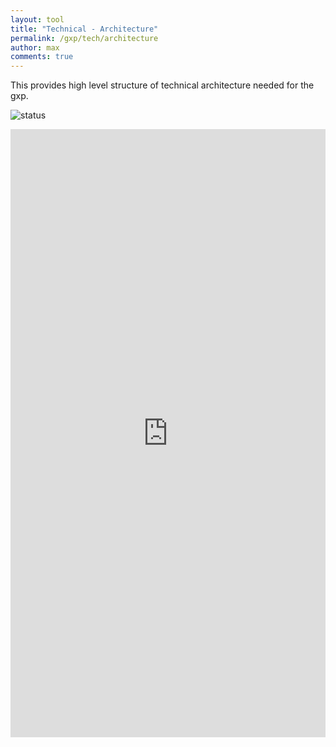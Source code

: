 ```yaml
---
layout: tool
title: "Technical - Architecture"
permalink: /gxp/tech/architecture
author: max
comments: true
---
```


This provides high level structure of technical architecture needed for the gxp.

![status](https://img.shields.io/badge/status-draft-red)

<iframe
  frameborder="0"
  style="width:100%;height:973px;"
  src="https://viewer.diagrams.net/#Uhttps%3A%2F%2Fdrive.google.com%2Fuc%3Fid%3D19eAJDNdmUSINpeUmn1x9ZatQ0933Rirn">
</iframe>
